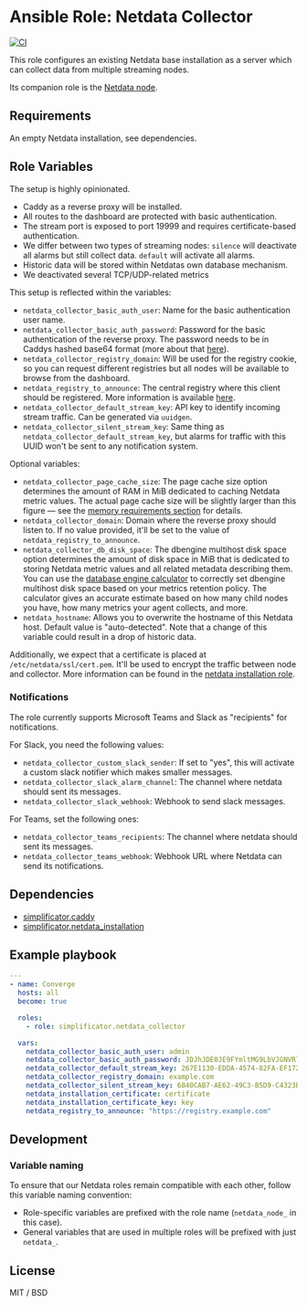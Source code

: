 # Ansible Role: Netdata Collector

[![CI](https://github.com/simplificator/ansible-role-netdata_collector/workflows/CI/badge.svg?event=push)](https://github.com/simplificator/ansible-role-netdata_collector/actions?query=workflow%3ACI)

This role configures an existing Netdata base installation as a server which can collect data from multiple streaming nodes.

Its companion role is the [Netdata node](https://github.com/simplificator/ansible-role-netdata_node).

## Requirements

An empty Netdata installation, see dependencies.

## Role Variables

The setup is highly opinionated.

* Caddy as a reverse proxy will be installed.
* All routes to the dashboard are protected with basic authentication.
* The stream port is exposed to port 19999 and requires certificate-based authentication.
* We differ between two types of streaming nodes: `silence` will deactivate all alarms but still collect data. `default` will activate all alarms.
* Historic data will be stored within Netdatas own database mechanism.
* We deactivated several TCP/UDP-related metrics

This setup is reflected within the variables:

* `netdata_collector_basic_auth_user`: Name for the basic authentication user name.
* `netdata_collector_basic_auth_password`: Password for the basic authentication of the reverse proxy. The password needs to be in Caddys hashed base64 format (more about that [here](https://caddyserver.com/docs/caddyfile/directives/basicauth#basicauth)).
* `netdata_collector_registry_domain`: Will be used for the registry cookie, so you can request different registries but all nodes will be available to browse from the dashboard.
* `netdata_registry_to_announce`: The central registry where this client should be registered. More information is available [here](https://learn.netdata.cloud/docs/agent/registry).
* `netdata_collector_default_stream_key`: API key to identify incoming stream traffic. Can be generated via `uuidgen`.
* `netdata_collector_silent_stream_key`: Same thing as `netdata_collector_default_stream_key`, but alarms for traffic with this UUID won't be sent to any notification system.
  
Optional variables:

* `netdata_collector_page_cache_size`: The page cache size option determines the amount of RAM in MiB dedicated to caching Netdata metric values. The actual page cache size will be slightly larger than this figure — see the [memory requirements section](https://learn.netdata.cloud/docs/agent/database/engine/#memory-requirements) for details.
* `netdata_collector_domain`:  Domain where the reverse proxy should listen to. If no value provided, it'll be set to the value of `netdata_registry_to_announce`.
* `netdata_collector_db_disk_space`: The dbengine multihost disk space option determines the amount of disk space in MiB that is dedicated to storing Netdata metric values and all related metadata describing them. You can use the [database engine calculator](https://learn.netdata.cloud/docs/store/change-metrics-storage#calculate-the-system-resources-ram-disk-space-needed-to-store-metrics) to correctly set dbengine multihost disk space based on your metrics retention policy. The calculator gives an accurate estimate based on how many child nodes you have, how many metrics your agent collects, and more.
* `netdata_hostname`: Allows you to overwrite the hostname of this Netdata host. Default value is "auto-detected". Note that a change of this variable could result in a drop of historic data.

Additionally, we expect that a certificate is placed at `/etc/netdata/ssl/cert.pem`. It'll be used to encrypt the traffic between node and collector. More information can be found in the [netdata installation role](https://github.com/simplificator/ansible-role-netdata_installation).

### Notifications

The role currently supports Microsoft Teams and Slack as "recipients" for notifications.

For Slack, you need the following values:

* `netdata_collector_custom_slack_sender`: If set to "yes", this will activate a custom slack notifier which makes smaller messages.
* `netdata_collector_slack_alarm_channel`: The channel where netdata should sent its messages.
* `netdata_collector_slack_webhook`: Webhook to send slack messages.

For Teams, set the following ones:

* `netdata_collector_teams_recipients`: The channel where netdata should sent its messages.
* `netdata_collector_teams_webhook`: Webhook URL where Netdata can send its notifications.

## Dependencies

* [simplificator.caddy](https://github.com/simplificator/ansible-role-caddy)
* [simplificator.netdata_installation](https://github.com/simplificator/ansible-role-netdata_installation)

## Example playbook

```yaml
---
- name: Converge
  hosts: all
  become: true

  roles:
    - role: simplificator.netdata_collector

  vars:
    netdata_collector_basic_auth_user: admin
    netdata_collector_basic_auth_password: JDJhJDE0JE9FYmltMG9LbVJGNVRld3hWRHMvek9Mb3FhNno5T05hYjFDYllPcjVPOFJrTEtScFBmN1Fl # admin123$
    netdata_collector_default_stream_key: 267E1130-EDDA-4574-82FA-EF17286B0816
    netdata_collector_registry_domain: example.com
    netdata_collector_silent_stream_key: 6840CAB7-AE62-49C3-B5D9-C4323BBAAF94
    netdata_installation_certificate: certificate
    netdata_installation_certificate_key: key
    netdata_registry_to_announce: "https://registry.example.com"
```

## Development

### Variable naming

To ensure that our Netdata roles remain compatible with each other, follow this variable naming convention:

* Role-specific variables are prefixed with the role name (`netdata_node_` in this case).
* General variables that are used in multiple roles will be prefixed with just `netdata_`.

## License

MIT / BSD
